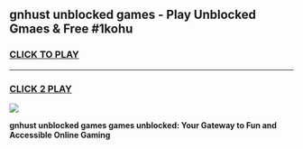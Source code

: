 
## gnhust unblocked games - Play Unblocked Gmaes & Free #1kohu
<h3>
<a href="https://news.freeplayer.one?title=gnhust_unblocked_games&ref=03M">CLICK TO PLAY</a></h3>
<hr>

<h3>
<a href="https://news.freeplayer.one?title=gnhust_unblocked_games&ref=03M">CLICK 2 PLAY</a>
  
</h3>

<a href="https://news.freeplayer.one?title=gnhust_unblocked_games&ref=03M"><img src="https://clearcache.store/games.png"></a>


**gnhust unblocked games games unblocked: Your Gateway to Fun and Accessible Online Gaming**
